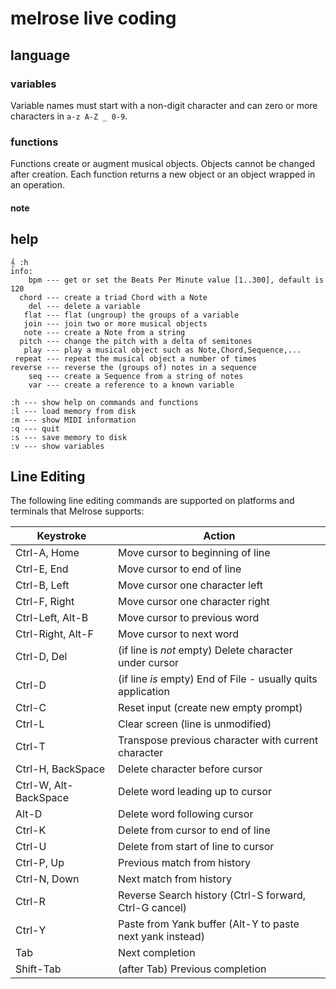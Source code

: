 # melrose live coding


## language

### variables

Variable names must start with a non-digit character and can zero or more characters in `a-z A-Z _ 0-9`.

### functions

Functions create or augment musical objects. 
Objects cannot be changed after creation.
Each function returns a new object or an object wrapped in an operation.

#### note

## help

    𝄞 :h
    info:
        bpm --- get or set the Beats Per Minute value [1..300], default is 120
      chord --- create a triad Chord with a Note
        del --- delete a variable
       flat --- flat (ungroup) the groups of a variable
       join --- join two or more musical objects
       note --- create a Note from a string
      pitch --- change the pitch with a delta of semitones
       play --- play a musical object such as Note,Chord,Sequence,...
     repeat --- repeat the musical object a number of times
    reverse --- reverse the (groups of) notes in a sequence
        seq --- create a Sequence from a string of notes
        var --- create a reference to a known variable

    :h --- show help on commands and functions
    :l --- load memory from disk
    :m --- show MIDI information
    :q --- quit
    :s --- save memory to disk
    :v --- show variables


Line Editing
------------

The following line editing commands are supported on platforms and terminals
that Melrose supports:

Keystroke    | Action
---------    | ------
Ctrl-A, Home | Move cursor to beginning of line
Ctrl-E, End  | Move cursor to end of line
Ctrl-B, Left | Move cursor one character left
Ctrl-F, Right| Move cursor one character right
Ctrl-Left, Alt-B    | Move cursor to previous word
Ctrl-Right, Alt-F   | Move cursor to next word
Ctrl-D, Del  | (if line is *not* empty) Delete character under cursor
Ctrl-D       | (if line *is* empty) End of File - usually quits application
Ctrl-C       | Reset input (create new empty prompt)
Ctrl-L       | Clear screen (line is unmodified)
Ctrl-T       | Transpose previous character with current character
Ctrl-H, BackSpace | Delete character before cursor
Ctrl-W, Alt-BackSpace | Delete word leading up to cursor
Alt-D        | Delete word following cursor
Ctrl-K       | Delete from cursor to end of line
Ctrl-U       | Delete from start of line to cursor
Ctrl-P, Up   | Previous match from history
Ctrl-N, Down | Next match from history
Ctrl-R       | Reverse Search history (Ctrl-S forward, Ctrl-G cancel)
Ctrl-Y       | Paste from Yank buffer (Alt-Y to paste next yank instead)
Tab          | Next completion
Shift-Tab    | (after Tab) Previous completion